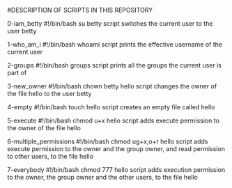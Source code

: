 #DESCRIPTION OF SCRIPTS IN THIS REPOSITORY

0-iam_betty
#!/bin/bash
su betty
script switches the current user to the user betty

1-who_am_i
#!/bin/bash
whoami
script prints the effective username of the current user

2-groups
#!/bin/bash
groups
script prints all the groups the current user is part of

3-new_owner
#!/bin/bash
chown betty hello
script changes the owner of the file hello to the user betty

4-empty
#!/bin/bash
touch hello
script creates an empty file called hello

5-execute
#!/bin/bash
chmod u+x hello
script adds execute permission to the owner of the file hello

6-multiple_permissions
#!/bin/bash
chmod ug+x,o+r hello
script adds execute permission to the owner and the group owner, and read permission to other users, to the file hello

7-everybody
#!/bin/bash
chmod 777 hello
script adds execution permission to the owner, the group owner and the other users, to the file hello

